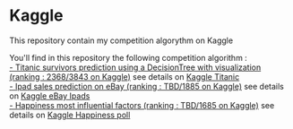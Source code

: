 # Kaggle
This repository contain my competition algorythm on Kaggle

You'll find in this repository the following competition algorithm :    
[- Titanic survivors prediction using a DecisionTree with visualization (ranking : 2368/3843 on Kaggle)](/KaggleTitanic.py) see details on [Kaggle Titanic](https://www.kaggle.com/c/titanic)    
[- Ipad sales prediction on eBay (ranking : TBD/1885 on Kaggle)](/KaggleIpads.py) see details on [Kaggle eBay Ipads](https://inclass.kaggle.com/c/15-071x-the-analytics-edge-summer-2015)    
[- Happiness most influential factors (ranking : TBD/1685 on Kaggle)](/KaggleHappiness.py) see details on [Kaggle Happiness poll](https://www.kaggle.com/c/the-analytics-edge-mit-15-071x)
